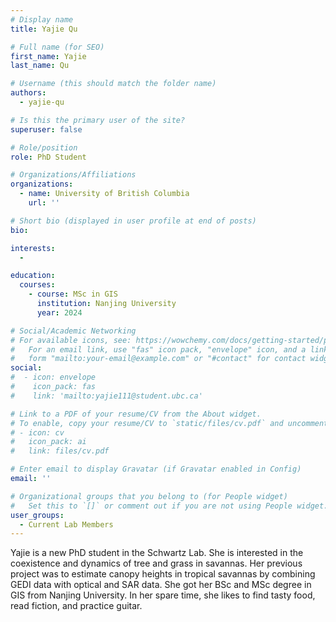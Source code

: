 ```yaml
---
# Display name
title: Yajie Qu

# Full name (for SEO)
first_name: Yajie 
last_name: Qu

# Username (this should match the folder name)
authors:
  - yajie-qu

# Is this the primary user of the site?
superuser: false

# Role/position
role: PhD Student

# Organizations/Affiliations
organizations:
  - name: University of British Columbia
    url: ''

# Short bio (displayed in user profile at end of posts)
bio: 

interests:
  - 

education:
  courses:
    - course: MSc in GIS
      institution: Nanjing University
      year: 2024

# Social/Academic Networking
# For available icons, see: https://wowchemy.com/docs/getting-started/page-builder/#icons
#   For an email link, use "fas" icon pack, "envelope" icon, and a link in the
#   form "mailto:your-email@example.com" or "#contact" for contact widget.
social:
#  - icon: envelope
#    icon_pack: fas
#    link: 'mailto:yajie111@student.ubc.ca'

# Link to a PDF of your resume/CV from the About widget.
# To enable, copy your resume/CV to `static/files/cv.pdf` and uncomment the lines below.
# - icon: cv
#   icon_pack: ai
#   link: files/cv.pdf

# Enter email to display Gravatar (if Gravatar enabled in Config)
email: ''

# Organizational groups that you belong to (for People widget)
#   Set this to `[]` or comment out if you are not using People widget.
user_groups:
  - Current Lab Members
---
```


Yajie is a new PhD student in the Schwartz Lab. She is interested in the coexistence and dynamics of tree and grass in savannas. Her previous project was to estimate canopy heights in tropical savannas by combining GEDI data with optical and SAR data. She got her BSc and MSc degree in GIS from Nanjing University. In her spare time, she likes to find tasty food, read fiction, and practice guitar.
